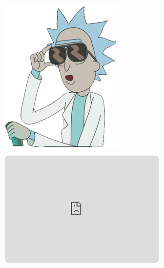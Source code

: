 ![](https://github.com/4rcoon/4rcoon/blob/main/rick.gif)

<iframe style="border-radius:12px" src="https://open.spotify.com/embed/track/0VjIjW4GlUZAMYd2vXMi3b?utm_source=generator" width="100%" height="352" frameborder="0" allowfullscreen="" allow="autoplay; clipboard-write; encrypted-media; fullscreen; picture-in-picture" loading="lazy">
</iframe>
